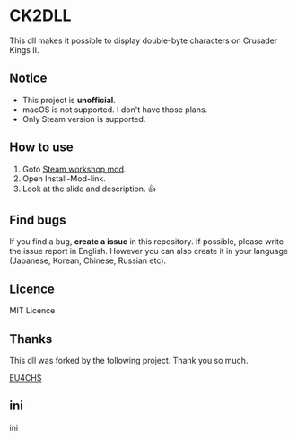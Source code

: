 # CK2DLL
This dll makes it possible to display double-byte characters on Crusader Kings II.

## Notice
 - This project is **unofficial**.
 - macOS is not supported. I don't have those plans.
 - Only Steam version is supported.

## How to use
 1. Goto [Steam workshop mod](https://steamcommunity.com/sharedfiles/filedetails/?id=1515314653).
 2. Open Install-Mod-link.
 3. Look at the slide and description. 👍

## Find bugs
If you find a bug, **create a issue** in this repository. 
If possible, please write the issue report in English. However you can also create it in your language (Japanese, Korean, Chinese, Russian etc).
 
## Licence
MIT Licence

## Thanks
This dll was forked by the following project. Thank you so much. 

[EU4CHS](https://bitbucket.org/kelashi/eu4chs/src/master/)

## ini
 ini
